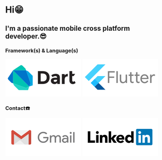# Hi😁
## I'm a passionate mobile cross platform developer.😎
### Framework(s) & Language(s)
![Dart](https://github.com/presh-devs/presh-devs/blob/master/dart.svg)
![Flutter](https://github.com/presh-devs/presh-devs/blob/master/flutter.svg)
### Contact☎️
[![Gmail](https://github.com/presh-devs/presh-devs/blob/master/gmail.svg)](mailto:olwafemiprecious2017@gmail.com)
[![Linkedin](https://github.com/presh-devs/presh-devs/blob/master/linkedin.svg)]()
